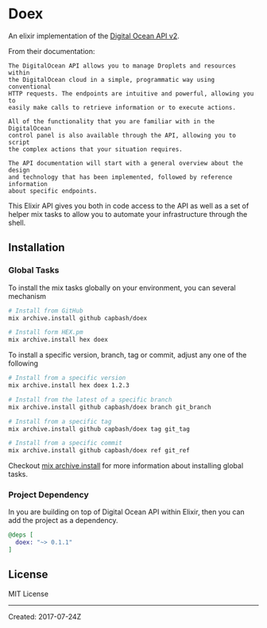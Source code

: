 # Doex

An elixir implementation of the [Digital Ocean API v2](https://developers.digitalocean.com/documentation/v2/).

From their documentation:

    The DigitalOcean API allows you to manage Droplets and resources within
    the DigitalOcean cloud in a simple, programmatic way using conventional
    HTTP requests. The endpoints are intuitive and powerful, allowing you to
    easily make calls to retrieve information or to execute actions.

    All of the functionality that you are familiar with in the DigitalOcean
    control panel is also available through the API, allowing you to script
    the complex actions that your situation requires.

    The API documentation will start with a general overview about the design
    and technology that has been implemented, followed by reference information
    about specific endpoints.

This Elixir API gives you both in code access to the API as well as a set of helper mix tasks to allow you to automate your infrastructure through the shell.

## Installation

### Global Tasks

To install the mix tasks globally on your environment, you can several mechanism

```bash
# Install from GitHub
mix archive.install github capbash/doex

# Install form HEX.pm
mix archive.install hex doex
```

To install a specific version, branch, tag or commit, adjust any one of the following

```bash
# Install from a specific version
mix archive.install hex doex 1.2.3

# Install from the latest of a specific branch
mix archive.install github capbash/doex branch git_branch

# Install from a specific tag
mix archive.install github capbash/doex tag git_tag

# Install from a specific commit
mix archive.install github capbash/doex ref git_ref
```

Checkout [mix archive.install](https://hexdocs.pm/mix/Mix.Tasks.Archive.Install.html) for
more information about installing global tasks.

### Project Dependency

In you are building on top of Digital Ocean API within Elixir, then
you can add the project as a dependency.

```elixir
@deps [
  doex: "~> 0.1.1"
]
```

## License

MIT License

----
Created:  2017-07-24Z
